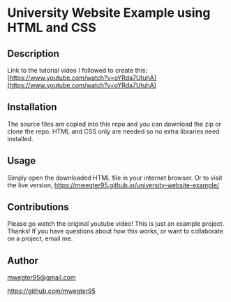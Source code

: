 # University Website Example using HTML and CSS

## Description
Link to the tutorial video I followed to create this: [https://www.youtube.com/watch?v=oYRda7UtuhA](https://www.youtube.com/watch?v=oYRda7UtuhA)

## Installation
The source files are copied into this repo and you can download the zip or clone the repo. HTML and CSS only are needed so no extra libraries need installed.
## Usage
Simply open the downloaded HTML file in your internet browser. Or to visit the live version, https://mwegter95.github.io/university-website-example/



## Contributions
Please go watch the original youtube video! This is just an example project. Thanks! If you have questions about how this works, or want to collaborate on a project, email me.



## Author
mwegter95@gmail.com

https://github.com/mwegter95

    
